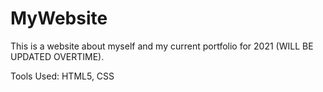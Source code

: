 # MyWebsite
This is a website about myself and my current portfolio for 2021 (WILL BE UPDATED OVERTIME).

Tools Used:
HTML5, CSS
